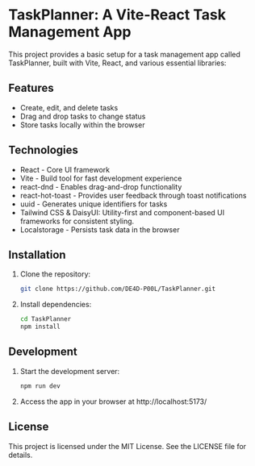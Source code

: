 # TaskPlanner: A Vite-React Task Management App

This project provides a basic setup for a task management app called TaskPlanner, built with Vite, React, and various essential libraries:

## Features

- Create, edit, and delete tasks
- Drag and drop tasks to change status
- Store tasks locally within the browser

## Technologies

- React - Core UI framework
- Vite - Build tool for fast development experience
- react-dnd - Enables drag-and-drop functionality
- react-hot-toast - Provides user feedback through toast notifications
- uuid - Generates unique identifiers for tasks
- Tailwind CSS & DaisyUI: Utility-first and component-based UI frameworks for consistent styling.
- Localstorage - Persists task data in the browser

## Installation

1. Clone the repository:

   ```bash
   git clone https://github.com/DE4D-P00L/TaskPlanner.git

   ```

2. Install dependencies:
   ```bash
   cd TaskPlanner
   npm install
   ```

## Development

1. Start the development server:
   ```bash
   npm run dev
   ```
2. Access the app in your browser at http://localhost:5173/

## License

This project is licensed under the MIT License. See the LICENSE file for details.
